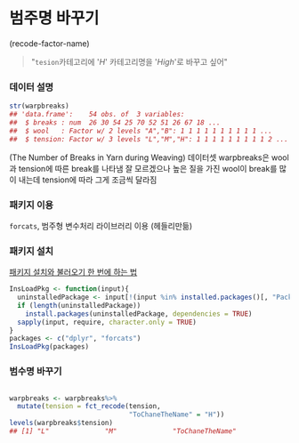 # 범주명 바꾸기
(recode-factor-name)

> "`tesion`카테고리에 '*H*' 카테고리명을 '*High*'로 바꾸고 싶어"

### 데이터 설명
```r
str(warpbreaks)
## 'data.frame':    54 obs. of  3 variables:
##  $ breaks : num  26 30 54 25 70 52 51 26 67 18 ...
##  $ wool   : Factor w/ 2 levels "A","B": 1 1 1 1 1 1 1 1 1 1 ...
##  $ tension: Factor w/ 3 levels "L","M","H": 1 1 1 1 1 1 1 1 1 2 ...
```
(The Number of Breaks in Yarn during Weaving)
데이터셋 warpbreaks은 wool과 tension에 따른 break를 나타냄
잘 모르겠으나 높은 질을 가진 wool이 break를 많이 내는데
tension에 따라 그게 조금씩 달라짐

### 패키지 이용
`forcats`, 범주형 변수처리 라이브러리 이용
(헤들리만듦)

### 패키지 설치
[패키지 설치와 불러오기 한 번에 하는 법](TIL/R/install-and-load-packages-at-once.md)
```r
InsLoadPkg <- function(input){
  uninstalledPackage <- input[!(input %in% installed.packages()[, "Package"])]
  if (length(uninstalledPackage)) 
    install.packages(uninstalledPackage, dependencies = TRUE)
  sapply(input, require, character.only = TRUE)
}
packages <- c("dplyr", "forcats")
InsLoadPkg(packages)
```
### 범수명 바꾸기
```r

warpbreaks <- warpbreaks%>%
  mutate(tension = fct_recode(tension,
                              "ToChaneTheName" = "H"))
levels(warpbreaks$tension)
## [1] "L"              "M"              "ToChaneTheName"
```
